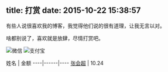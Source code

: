 title: 打赏
date: 2015-10-22 15:38:57
---

有些人说很喜欢我的博客，我觉得他们说的很有道理，让我无言以对。

啥都别说了，喜欢就是放肆，尽情打赏吧。

![微信](http://7fviov.com1.z0.glb.clouddn.com/1.pic_hd.jpg?imageView2/0/w/350/h/350) ![支付宝](http://7fviov.com1.z0.glb.clouddn.com/2.pic_hd.jpg?imageView2/0/w/350/h/350)

姓名 | 金额
----|------|----
[张会超](http://www.weibo.com/234959219) | 10.24
